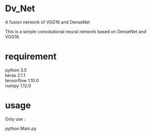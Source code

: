 # Dv_Net
A fusion network of VGG16 and DenseNet

This is a simple convolutional neural network based on DenseNet and VGG16.

# requirement
python 3.5 \
keras 2.1.1 \
tensorflow 1.10.0 \
numpy 1.12.0

# usage
Only use :

python Main.py 

